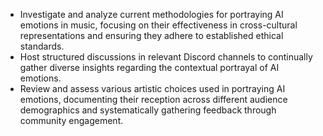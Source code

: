 - Investigate and analyze current methodologies for portraying AI emotions in music, focusing on their effectiveness in cross-cultural representations and ensuring they adhere to established ethical standards.
- Host structured discussions in relevant Discord channels to continually gather diverse insights regarding the contextual portrayal of AI emotions.
- Review and assess various artistic choices used in portraying AI emotions, documenting their reception across different audience demographics and systematically gathering feedback through community engagement.
